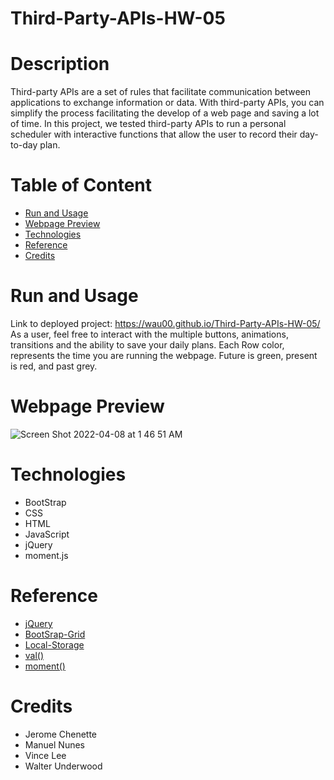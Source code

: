 # Third-Party-APIs-HW-05

# Description
Third-party APIs are a set of rules that facilitate communication between applications to exchange information or data. With third-party APIs, you can simplify the process facilitating the develop of a web page and saving a lot of time. In this project, we tested third-party APIs to run a personal scheduler with interactive functions that allow the user to record their day-to-day plan.  

# Table of Content

* [Run and Usage](#run-and-usage)
* [Webpage Preview](#webpage-preview)
* [Technologies](#technologies)
* [Reference](#reference)
* [Credits](#credits)

# Run and Usage
Link to deployed project: https://wau00.github.io/Third-Party-APIs-HW-05/
As a user, feel free to interact with the multiple buttons, animations, transitions and the ability to save your daily plans. Each Row color, represents the time you are running the webpage. Future is green, present is red, and past grey. 

# Webpage Preview

![Screen Shot 2022-04-08 at 1 46 51 AM](https://user-images.githubusercontent.com/99919050/162400335-be613799-7889-44a8-a5ad-44d6384f11c3.png)


# Technologies

- BootStrap
- CSS
- HTML
- JavaScript
- jQuery
- moment.js

# Reference

* [jQuery](https://api.jquery.com/)
* [BootSrap-Grid](https://www.w3schools.com/bootstrap/bootstrap_grid_system.asp)
* [Local-Storage](https://www.w3schools.com/jsref/prop_win_localstorage.asp)
* [val()](https://api.jquery.com/val/)
* [moment()](https://momentjs.com/docs/)


# Credits

- Jerome Chenette
- Manuel Nunes
- Vince Lee
- Walter Underwood
